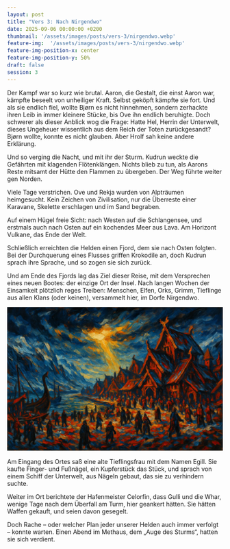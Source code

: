 ```yaml
---
layout: post
title: "Vers 3: Nach Nirgendwo"
date: 2025-09-06 00:00:00 +0200
thumbnail: '/assets/images/posts/vers-3/nirgendwo.webp'
feature-img:  '/assets/images/posts/vers-3/nirgendwo.webp'
feature-img-position-x: center
feature-img-position-y: 50%
draft: false
session: 3
---
```


Der Kampf war so kurz wie brutal. Aaron, die Gestalt, die einst Aaron war, kämpfte beseelt von unheiliger Kraft. Selbst geköpft kämpfte sie fort. Und als sie endlich fiel, wollte Bjørn es nicht hinnehmen, sondern zerhackte ihren Leib in immer kleinere Stücke, bis Ove ihn endlich beruhigte. Doch schwerer als dieser Anblick wog die Frage: Hatte Hel, Herrin der Unterwelt, dieses Ungeheuer wissentlich aus dem Reich der Toten zurückgesandt? Bjørn wollte, konnte es nicht glauben. Aber Hrolf sah keine andere Erklärung.

Und so verging die Nacht, und mit ihr der Sturm. Kudrun weckte die Gefährten mit klagenden Flötenklängen. Nichts blieb zu tun, als Aarons Reste mitsamt der Hütte den Flammen zu übergeben. Der Weg führte weiter gen Norden.

Viele Tage verstrichen. Ove und Rekja wurden von Alpträumen heimgesucht. Kein Zeichen von Zivilisation, nur die Überreste einer Karavane, Skelette erschlagen und im Sand begraben.

Auf einem Hügel freie Sicht: nach Westen auf die Schlangensee, und erstmals auch nach Osten auf ein kochendes Meer aus Lava. Am Horizont Vulkane, das Ende der Welt.

Schließlich erreichten die Helden einen Fjord, dem sie nach Osten folgten. Bei der Durchquerung eines Flusses griffen Krokodile an, doch Kudrun sprach ihre Sprache, und so zogen sie sich zurück.

Und am Ende des Fjords lag das Ziel dieser Reise, mit dem Versprechen eines neuen Bootes: der einzige Ort der Insel. Nach langen Wochen der Einsamkeit plötzlich reges Treiben: Menschen, Elfen, Orks, Grimm, Tieflinge aus allen Klans (oder keinen), versammelt hier, im Dorfe Nirgendwo.

![Nirgendwo](/assets/images/posts/vers-3/nirgendwo.webp)

Am Eingang des Ortes saß eine alte Tieflingsfrau mit dem Namen Egill. Sie kaufte Finger- und Fußnägel, ein Kupferstück das Stück, und sprach von einem Schiff der Unterwelt, aus Nägeln gebaut, das sie zu verhindern suchte.

Weiter im Ort berichtete der Hafenmeister Celorfin, dass Gulli und die Whar, wenige Tage nach dem Überfall am Turm, hier geankert hätten. Sie hätten Waffen gekauft, und seien davon gesegelt.

Doch Rache – oder welcher Plan jeder unserer Helden auch immer verfolgt – konnte warten. Einen Abend im Methaus, dem „Auge des Sturms“, hatten sie sich verdient.
